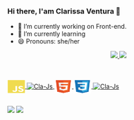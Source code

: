 ### Hi there, I'am Clarissa Ventura 👋

- 🔭 I’m currently working on Front-end.
- 🌱 I’m currently learning 
- 😄 Pronouns: she/her


<div align="center">
  <a href="https://github.com/clarissaventura">
  <img height="180em" src="https://github-readme-stats.vercel.app/api?username=ventura98&show_icons=true&theme=dark&include_all_commits=true&count_private=true"/>
  <img height="180em" src="https://github-readme-stats.vercel.app/api/top-langs/?username=ventura98&layout=compact&langs_count=7&theme=dark"/>
</div>
   
  ##
  
  <div style="display: inline_block"><br>
  <img align="center" alt="Cla-Js" height="30" width="40" src="https://raw.githubusercontent.com/devicons/devicon/master/icons/javascript/javascript-plain.svg">
  <img align="center" alt="Cla-Js" height="30" width="40" src="https://cdn.jsdelivr.net/gh/devicons/devicon/icons/react/react-original.svg" />
  <img align="center" alt="Cla-HTML" height="30" width="40" src="https://raw.githubusercontent.com/devicons/devicon/master/icons/html5/html5-original.svg">
  <img align="center" alt="Cla-CSS" height="30" width="40" src="https://raw.githubusercontent.com/devicons/devicon/master/icons/css3/css3-original.svg">
  <img align="center" alt="Cla-Js" height="30" width="40" src="https://cdn.jsdelivr.net/gh/devicons/devicon/icons/firebase/firebase-plain.svg" />     
  
</div>
    
  ##
  
<div>
  <a href="https://www.linkedin.com/in/clarissa-ventura-633033227" target="_blank"><img src="https://img.shields.io/badge/-LinkedIn-%230077B5?style=for-the-badge&logo=linkedin&logoColor=white" target="_blank"></a>
  <a href="mailto:clarissasventura@gmail.com"><img src="https://img.shields.io/badge/Gmail-D14836?style=for-the-badge&logo=gmail&logoColor=white" target="_blank"></a>
 </div>
